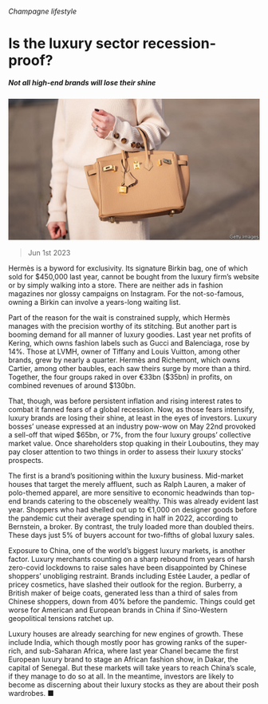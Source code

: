 ###### Champagne lifestyle

# Is the luxury sector recession-proof? 

##### Not all high-end brands will lose their shine 

![image](images/20230603_WBP001.jpg) 

> Jun 1st 2023 

Hermès is a byword for exclusivity. Its signature Birkin bag, one of which sold for $450,000 last year, cannot be bought from the luxury firm’s website or by simply walking into a store. There are neither ads in fashion magazines nor glossy campaigns on Instagram. For the not-so-famous, owning a Birkin can involve a years-long waiting list.

Part of the reason for the wait is constrained supply, which Hermès manages with the precision worthy of its stitching. But another part is booming demand for all manner of luxury goodies. Last year net profits of Kering, which owns fashion labels such as Gucci and Balenciaga, rose by 14%. Those at LVMH, owner of Tiffany and Louis Vuitton, among other brands, grew by nearly a quarter. Hermès and Richemont, which owns Cartier, among other baubles, each saw theirs surge by more than a third. Together, the four groups raked in over €33bn ($35bn) in profits, on combined revenues of around $130bn.

That, though, was before persistent inflation and rising interest rates to combat it fanned fears of a global recession. Now, as those fears intensify, luxury brands are losing their shine, at least in the eyes of investors. Luxury bosses’ unease expressed at an industry pow-wow on May 22nd provoked a sell-off that wiped $65bn, or 7%, from the four luxury groups’ collective market value. Once shareholders stop quaking in their Louboutins, they may pay closer attention to two things in order to assess their luxury stocks’ prospects. 

The first is a brand’s positioning within the luxury business. Mid-market houses that target the merely affluent, such as Ralph Lauren, a maker of polo-themed apparel, are more sensitive to economic headwinds than top-end brands catering to the obscenely wealthy. This was already evident last year. Shoppers who had shelled out up to €1,000 on designer goods before the pandemic cut their average spending in half in 2022, according to Bernstein, a broker. By contrast, the truly loaded more than doubled theirs. These days just 5% of buyers account for two-fifths of global luxury sales.

Exposure to China, one of the world’s biggest luxury markets, is another factor. Luxury merchants counting on a sharp rebound from years of harsh zero-covid lockdowns to raise sales have been disappointed by Chinese shoppers’ unobliging restraint. Brands including Estée Lauder, a pedlar of pricey cosmetics, have slashed their outlook for the region. Burberry, a British maker of beige coats, generated less than a third of sales from Chinese shoppers, down from 40% before the pandemic. Things could get worse for American and European brands in China if Sino-Western geopolitical tensions ratchet up.

Luxury houses are already searching for new engines of growth. These include India, which though mostly poor has growing ranks of the super-rich, and sub-Saharan Africa, where last year Chanel became the first European luxury brand to stage an African fashion show, in Dakar, the capital of Senegal. But these markets will take years to reach China’s scale, if they manage to do so at all. In the meantime, investors are likely to become as discerning about their luxury stocks as they are about their posh wardrobes. ■


